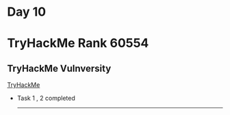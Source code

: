 
# Day 10

# TryHackMe Rank 60554
## TryHackMe Vulnversity

[TryHackMe](https://tryhackme.com/room/vulnversity)


- Task  1 , 2 completed

    ---
